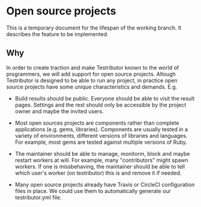 # Open source projects

This is a temporary document for the lifespan of the working branch. It describes
the feature to be implemented.

## Why

In order to create traction and make Testributor known to the world of programmers,
we will add support for open source projects. Altough Testributor is designed to
be able to run any project, in practice open source projects have some unique
characteristics and demands. E.g.

- Build results should be public. Everyone should be able to visit the
  result pages. Settings and the rest should only be accessible by the project
  owner and maybe the invited users.

- Most open sources projects are components rather than complete applications
  (e.g. gems, libraries). Components are usually tested in a variety of environments,
  different versions of libraries and languages. For example, most gems are
  tested against multiple versions of Ruby.

- The maintainer should be able to manage, monitorm, block and maybe restart
  workers at will. For example, many "contributors" might spawn workers. If
  one is missbehaving, the maintainer should be able to tell which user's
  worker (on testributor) this is and remove it if needed.

- Many open source projects already have Travis or CircleCI configuration files
  in place. We could use them to automatically generate our testributor.yml
  file.

